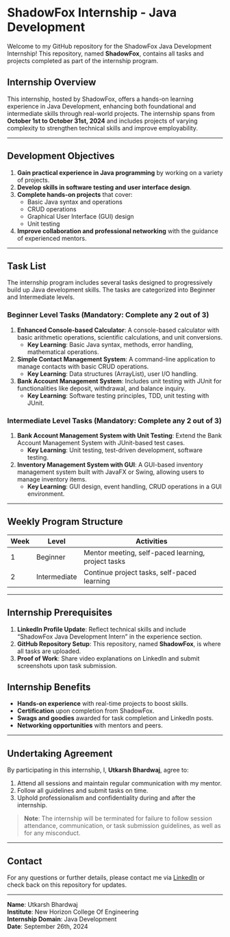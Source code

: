# ShadowFox Internship - Java Development

Welcome to my GitHub repository for the ShadowFox Java Development Internship! This repository, named **ShadowFox**, contains all tasks and projects completed as part of the internship program.

## Internship Overview

This internship, hosted by ShadowFox, offers a hands-on learning experience in Java Development, enhancing both foundational and intermediate skills through real-world projects. The internship spans from **October 1st to October 31st, 2024** and includes projects of varying complexity to strengthen technical skills and improve employability.

---

## Development Objectives

1. **Gain practical experience in Java programming** by working on a variety of projects.
2. **Develop skills in software testing and user interface design**.
3. **Complete hands-on projects** that cover:
   - Basic Java syntax and operations
   - CRUD operations
   - Graphical User Interface (GUI) design
   - Unit testing
4. **Improve collaboration and professional networking** with the guidance of experienced mentors.

---

## Task List

The internship program includes several tasks designed to progressively build up Java development skills. The tasks are categorized into Beginner and Intermediate levels.

### Beginner Level Tasks (Mandatory: Complete any 2 out of 3)
1. **Enhanced Console-based Calculator**: A console-based calculator with basic arithmetic operations, scientific calculations, and unit conversions.
   - **Key Learning**: Basic Java syntax, methods, error handling, mathematical operations.
2. **Simple Contact Management System**: A command-line application to manage contacts with basic CRUD operations.
   - **Key Learning**: Data structures (ArrayList), user I/O handling.
3. **Bank Account Management System**: Includes unit testing with JUnit for functionalities like deposit, withdrawal, and balance inquiry.
   - **Key Learning**: Software testing principles, TDD, unit testing with JUnit.

### Intermediate Level Tasks (Mandatory: Complete any 2 out of 3)
1. **Bank Account Management System with Unit Testing**: Extend the Bank Account Management System with JUnit-based test cases.
   - **Key Learning**: Unit testing, test-driven development, software testing.
2. **Inventory Management System with GUI**: A GUI-based inventory management system built with JavaFX or Swing, allowing users to manage inventory items.
   - **Key Learning**: GUI design, event handling, CRUD operations in a GUI environment.

---

## Weekly Program Structure

| Week | Level       | Activities                                          |
|------|-------------|-----------------------------------------------------|
| 1    | Beginner    | Mentor meeting, self-paced learning, project tasks  |
| 2    | Intermediate| Continue project tasks, self-paced learning         |

---

## Internship Prerequisites

1. **LinkedIn Profile Update**: Reflect technical skills and include “ShadowFox Java Development Intern” in the experience section.
2. **GitHub Repository Setup**: This repository, named **ShadowFox**, is where all tasks are uploaded.
3. **Proof of Work**: Share video explanations on LinkedIn and submit screenshots upon task submission.

## Internship Benefits

- **Hands-on experience** with real-time projects to boost skills.
- **Certification** upon completion from ShadowFox.
- **Swags and goodies** awarded for task completion and LinkedIn posts.
- **Networking opportunities** with mentors and peers.

---

## Undertaking Agreement

By participating in this internship, I, **Utkarsh Bhardwaj**, agree to:
1. Attend all sessions and maintain regular communication with my mentor.
2. Follow all guidelines and submit tasks on time.
3. Uphold professionalism and confidentiality during and after the internship.

> **Note**: The internship will be terminated for failure to follow session attendance, communication, or task submission guidelines, as well as for any misconduct.

---

## Contact

For any questions or further details, please contact me via [LinkedIn](www.linkedin.com/in/utkarsh-bhardwaj-a34448306) or check back on this repository for updates.

---
**Name**: Utkarsh Bhardwaj  
**Institute**: New Horizon College Of Engineering  
**Internship Domain**: Java Development  
**Date**: September 26th, 2024
